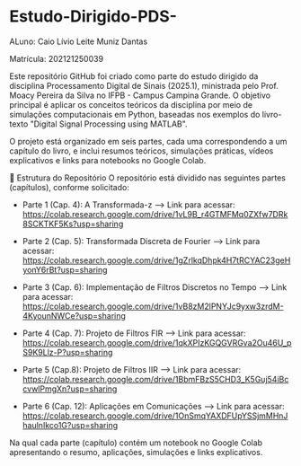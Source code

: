 # Estudo-Dirigido-PDS-

ALuno: Caio Lívio Leite Muniz Dantas

Matrícula: 202121250039

Este repositório GitHub foi criado como parte do estudo dirigido da disciplina Processamento Digital de Sinais (2025.1), ministrada pelo Prof. Moacy Pereira da Silva no IFPB - Campus Campina Grande. O objetivo principal é aplicar os conceitos teóricos da disciplina por meio de simulações computacionais em Python, baseadas nos exemplos do livro-texto "Digital Signal Processing using MATLAB".

O projeto está organizado em seis partes, cada uma correspondendo a um capítulo do livro, e inclui resumos teóricos, simulações práticas, vídeos explicativos e links para notebooks no Google Colab.

📂 Estrutura do Repositório
O repositório está dividido nas seguintes partes (capítulos), conforme solicitado:

- Parte 1 (Cap. 4): A Transformada-z --> Link para acessar: https://colab.research.google.com/drive/1vL9B_r4GTMFMq0ZXfw7DRk8SCKTKF5Ks?usp=sharing

- Parte 2 (Cap. 5): Transformada Discreta de Fourier --> Link para acessar: https://colab.research.google.com/drive/1gZrlkqDhpk4H7tRCYAC23geHyonY6rBt?usp=sharing

- Parte 3 (Cap. 6): Implementação de Filtros Discretos no Tempo --> Link para acessar: https://colab.research.google.com/drive/1vB8zM2lPNYJc9yxw3zrdM-4KyounNWCe?usp=sharing

- Parte 4 (Cap. 7): Projeto de Filtros FIR --> Link para acessar: https://colab.research.google.com/drive/1qkXPIzKGQGVRGva2Ou46U_pS9K9Llz-P?usp=sharing

- Parte 5 (Cap.8): Projeto de Filtros IIR --> Link para acessar: https://colab.research.google.com/drive/1BbmFBzS5CHD3_K5Guj54iBccvwlPmgXn?usp=sharing

- Parte 6 (Cap. 12): Aplicações em Comunicações --> Link para acessar: https://colab.research.google.com/drive/1OnSmqYAXDFUpYSSjmMHnJhaulnIkco1G?usp=sharing

Na qual cada parte (capítulo) contém um notebook no Google Colab apresentando o resumo, aplicações, simulações e links explicativos.
  
